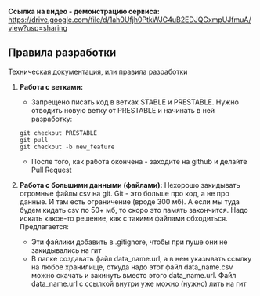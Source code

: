 **Ссылка на видео - демонстрацию сервиса:**
https://drive.google.com/file/d/1ah0Ufjh0PtkWJG4uB2EDJQGxmpUJfmuA/view?usp=sharing

## Правила разработки
Техническая документация, или правила разработки

1. **Работа с ветками:**
    - Запрещено писать код в ветках STABLE и PRESTABLE. Нужно отводить новую ветку от PRESTABLE и начинать в ней разработку:

    ```
    git checkout PRESTABLE
    git pull
    git checkout -b new_feature
    ```

    - После того, как работа окончена - заходите на github и делайте Pull Request

2. **Работа с большими данными (файлами):**
    Нехорошо закидывать огромные файлы csv на git. Git - это больше про код, а не про данные. И там есть ограничение (вроде 300 мб). А если мы туда будем кидать csv по 50+ мб, то скоро это память закончится. Надо искать какое-то решение, как с такими файлами обходиться. Предлагается:

    - Эти файлики добавить в .gitignore, чтобы при пуше они не закидывались на гит
    - В папке создавать файл data_name.url, а в нем указывать ссылку на любое хранилище, откуда надо этот файл data_name.csv можно скачать и закинуть вместо этого data_name.url. Файл data_name.url с ссылкой внутри уже можно (нужно) лить на гит
